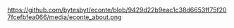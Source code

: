 https://github.com/bytesbyt/econte/blob/9429d22b9eac1c38d6653ff75f207fcefbfea066/media/econte_about.png